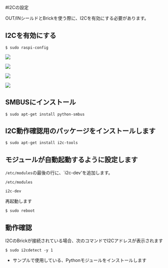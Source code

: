 #I2Cの設定

OUT/INシールドとBrickを使う際に、I2Cを有効にする必要があります。

## I2Cを有効にする

```shell
$ sudo raspi-config
```

![](../img/dev/pi/i2c001.png)

![](../img/dev/pi/i2c002.png)

![](../img/dev/pi/i2c003.png)

![](../img/dev/pi/i2c004.png)

## SMBUSにインストール

```shell
$ sudo apt-get install python-smbus
```

## I2C動作確認用のパッケージをインストールします

```shell
$ sudo apt-get install i2c-tools
```

## モジュールが自動起動するように設定します

`/etc/modules`の最後の行に、`i2c-dev'を追加します。

`/etc/modules`
```
i2c-dev
```
再起動します

```shell
$ sudo reboot
```

## 動作確認

I2CのBrickが接続されている場合、次のコマンドでI2Cアドレスが表示されます

```shell
$ sudo i2cdetect -y 1
```
* サンプルで使用している、Pythonモジュールをインストールします

